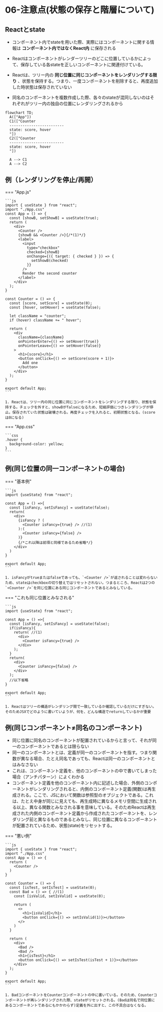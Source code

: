 # 06-注意点(状態の保存と階層について)

## Reactとstate
- コンポーネント内でstateを用いた際、実際にはコンポーネントに関する情報は __コンポーネント内ではなくReact内__ に保存される 
- Reactはコンポーネントがレンダーツリーのどこに位置しているかによって、保存している各stateを正しいコンポーネントに関連付けている。

- Reactは、ツリー内の __同じ位置に同じコンポーネントをレンダリングする限り__ 、状態を保持する。つまり、一度コンポーネントを削除すると、再度追加した時状態は保存されていない

- 同名のコンポーネントを複数作成した際、各々のstateが混同しないのはそれぞれがツリー内の独自の位置にレンダリングされるから

```mermaid
flowchart TD;
  A(["App"])
  C1(["Counter
  -------------------------
  state: score, hover
  "])
  C2(["Counter
  -------------------------
  state: score, hover
  "])

  A --> C1
  A --> C2
```

## 例（レンダリングを停止/再開）

=== "App.js"

    ```js
    import { useState } from "react";
    import "./App.css"
    const App = () => {
      const [showB, setShowB] = useState(true);
      return (
        <div>
          <Counter />
          {showB && <Counter />}{/*(1)*/}
          <label>
            <input
              type="checkbox"
              checked={showB}
              onChange={({ target: { checked } }) => {
                setShowB(checked)
              }}
            />
            Render the second counter
          </label>
        </div>
      );
    }

    const Counter = () => {
      const [score, setScore] = useState(0);
      const [hover, setHover] = useState(false);

      let className = "counter";
      if (hover) className += " hover";

      return (
        <div
          className={className}
          onPointerEnter={() => setHover(true)}
          onPointerLeave={() => setHover(false)}
        >
          <h1>{score}</h1>
          <button onClick={() => setScore(score + 1)}>
            Add one
          </button>
        </div>
      );
    }

    export default App;
    ```

    1. Reactは、ツリー内の同じ位置に同じコンポーネントをレンダリングする限り、状態を保持する。チェックを外すと、showBがfalseになるため、短絡評価につきレンダリングが停止。保存されていた状態は破壊される。再度チェックを入れると、初期状態となる。(scoreは0になる)

=== "App.css"

    ```css
    .hover {
      background-color: yellow;
    }
    ```

## 例(同じ位置の同一コンポーネントの場合)

=== "基本例"

    ```js
    import {useState} from "react";

    const App = () =>{
      const [isFancy, setIsFancy] = useState(false);
      return(
        <div>
          {isFancy ? (
            <Counter isFancy={true} /> //(1)
          ):(
            <Counter isFancy={false} />
          )}
          {/*これ以降は前項と同様であるため省略*/}
        </div>
      )
    }

    export default App;
    ```

    1. isFancyがtrueまたはfalseであっても、`<Counter />`が返されることは変わらないため、stateはcheckboxの切り替えではリセットされない。つまるところ、Reactは2つの`<Counter />`を同じ位置にある同じコンポーネントであるとみなしている。

=== "これも同じ位置とみなされる"

    ```js
    import {useState} from "react";

    const App = () =>{
      const [isFancy, setIsFancy] = useState(false);
      if(isFancy){
        return( //(1)
          <div>
            <Counter isFancy={true} />
          </div>
        );
      }
      return(
        <div>
          <Counter isFancy={false} />
        </div>
      );
      //以下省略
    }

    export default App;
    ```

    1. Reactはツリーの構造がレンダリング間で一致しているか確認しているだけにすぎない。そのためJSXでどのように書いていようが、何を、どんな構造でreturnしているかが重要


## 例(同じコンポーネント${\neq}$同名のコンポーネント) 
- 同じ位置に同名のコンポーネントが配置されているからと言って、それが同一のコンポーネントであるとは限らない
- 同一のコンポーネントとは、定義が同一のコンポーネントを指す。つまり関数が異なる場合、たとえ同名であっても、Reactは同一のコンポーネントとはみなさない
- これは、コンポーネント定義を、他のコンポーネントの中で書いてしまった場合（アンチパターン）によくわかる
- コンポーネント定義を他のコンポーネント内に記述した場合、外側のコンポーネントがレンダリングされると、内側のコンポーネント定義(関数)は再生成される。ここで、JSにおいて関数は参照型のオブジェクトである。これは、たとえ中身が同じに見えても、再生成時に異なるメモリ空間に生成される以上、異なる関数とみなされる事を意味している。そのためReactは再生成された内側のコンポーネント定義から作成されたコンポーネントを、レンダリング前と異なるものであるとみなし、同じ位置に異なるコンポーネントが配置されているため、状態(state)をリセットする。

=== "悪い例"

    ```js
    import { useState } from "react";
    import "./App.css"
    const App = () => {
      return (
        <Counter />
      )
    }

    const Counter = () => {
      const [isTest, setIsTest] = useState(0);
      const Bad = () => { //(1)
        const [isValid, setIsValid] = useState(0);

        return (
          <>
            <h1>{isValid}</h1>
            <button onClick={() => setIsValid(1)}></button>
          </>
        )
      }

      return (
        <div>
          <Bad />
          <Bad />
          <h1>{isTest}</h1>
          <button onClick={() => setIsTest(isTest + 1)}></button>
        </div>
      );
    }

    export default App;
    ```

    1. BadコンポーネントをCounterコンポーネントの中に書いている。そのため、Counterコンポーネントが再レンダリングされた際、stateがリセットされる。(Badは同名で同位置にあるコンポーネントであるにもかかわらず)定義を外に出すと、この不具合はなくなる。